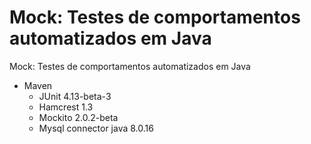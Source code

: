 # Mock: Testes de comportamentos automatizados em Java
Mock: Testes de comportamentos automatizados em Java
- Maven
  - JUnit 4.13-beta-3
  - Hamcrest 1.3
  - Mockito 2.0.2-beta
  - Mysql connector java 8.0.16

